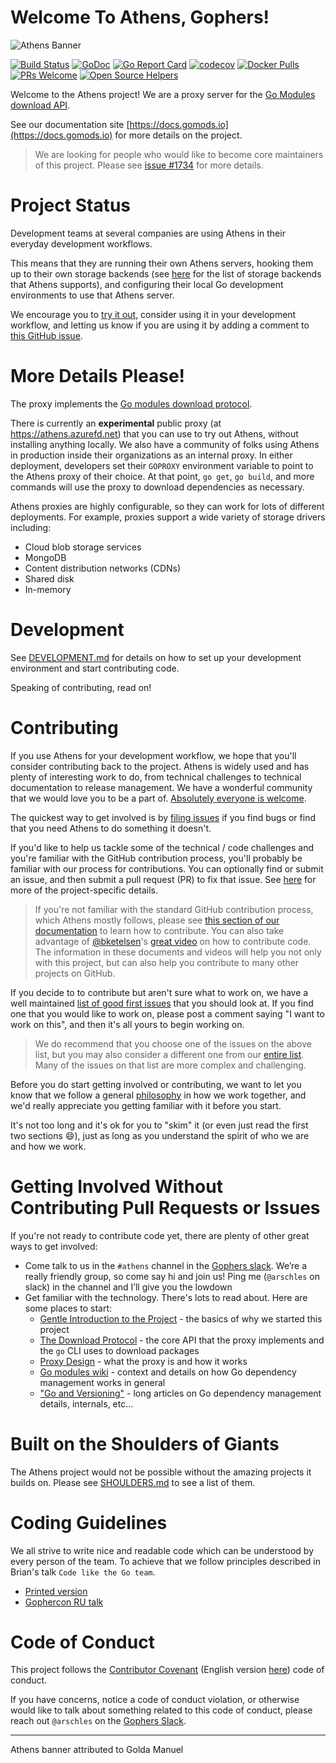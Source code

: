 # Welcome To Athens, Gophers!

![Athens Banner](./docs/static/banner.png)

[![Build Status](https://cloud.drone.io/api/badges/gomods/athens/status.svg)](https://cloud.drone.io/gomods/athens)
[![GoDoc](https://godoc.org/github.com/gomods/athens?status.svg)](https://godoc.org/github.com/gomods/athens)
[![Go Report Card](https://goreportcard.com/badge/github.com/gomods/athens)](https://goreportcard.com/report/github.com/gomods/athens)
[![codecov](https://codecov.io/gh/gomods/athens/branch/master/graph/badge.svg)](https://codecov.io/gh/gomods/athens)
[![Docker Pulls](https://img.shields.io/docker/pulls/gomods/athens.svg?maxAge=604800)](https://hub.docker.com/r/gomods/athens/)
[![PRs Welcome](https://img.shields.io/badge/PRs-welcome-brightgreen.svg)](http://makeapullrequest.com)
[![Open Source Helpers](https://www.codetriage.com/gomods/athens/badges/users.svg)](https://www.codetriage.com/gomods/athens)

Welcome to the Athens project! We are a proxy server for the [Go Modules download API](https://docs.gomods.io/intro/protocol/).

See our documentation site [https://docs.gomods.io](https://docs.gomods.io) for more details on the project.

>We are looking for people who would like to become core maintainers of this project. Please see [issue #1734](https://github.com/gomods/athens/issues/1734) for more details.

# Project Status

Development teams at several companies are using Athens in their everyday development workflows.

This means that they are running their own Athens servers, hooking them up to their own storage backends (see [here](https://docs.gomods.io/configuration/storage/) for the list of storage backends that Athens supports), and configuring their local Go development environments to use that Athens server.

We encourage you to [try it out](https://docs.gomods.io/install/), consider using it in your development workflow, and letting us know if you are using it by adding a comment to [this GitHub issue](https://github.com/gomods/athens/issues/1323).

# More Details Please!

The proxy implements the [Go modules download protocol](https://docs.gomods.io/intro/protocol/).

There is currently an **experimental** public proxy (at https://athens.azurefd.net) that you can use to try out Athens, without installing anything locally. We also have a community of folks using Athens in production inside their organizations as an internal proxy. In either deployment, developers set their `GOPROXY` environment variable to point to the Athens proxy of their choice. At that point, `go get`, `go build`, and more commands will use the proxy to download dependencies as necessary.

Athens proxies are highly configurable, so they can work for lots of different deployments. For example, proxies support a wide variety of storage drivers including:

- Cloud blob storage services
- MongoDB
- Content distribution networks (CDNs)
- Shared disk
- In-memory

# Development

See [DEVELOPMENT.md](./DEVELOPMENT.md) for details on how to set up your development environment and start contributing code.

Speaking of contributing, read on!

# Contributing

If you use Athens for your development workflow, we hope that you'll consider contributing back to the project. Athens is widely used and has plenty of interesting work to do, from technical challenges to technical documentation to release management. We have a wonderful community that we would love you to be a part of. [Absolutely everyone is welcome](https://arschles.com/blog/absolutely-everybody-is-welcome/).

The quickest way to get involved is by [filing issues](https://github.com/gomods/athens/issues/new/choose) if you find bugs or find that you need Athens to do something it doesn't.

If you'd like to help us tackle some of the technical / code challenges and you're familiar with the GitHub contribution process, you'll probably be familiar with our process for contributions. You can optionally find or submit an issue, and then submit a pull request (PR) to fix that issue. See [here](https://docs.gomods.io/contributing/) for more of the project-specific details.

>If you're not familiar with the standard GitHub contribution process, which Athens mostly follows, please see [this section of our documentation](https://docs.gomods.io/contributing/new/) to learn how to contribute. You can also take advantage of [@bketelsen](https://github.com/bketelsen)'s [great video](https://www.youtube.com/watch?v=bgSDcTyysRc) on how to contribute code. The information in these documents and videos will help you not only with this project, but can also help you contribute to many other projects on GitHub.

If you decide to to contribute but aren't sure what to work on, we have a well maintained [list of good first issues](https://github.com/gomods/athens/contribute) that you should look at. If you find one that you would like to work on, please post a comment saying "I want to work on this", and then it's all yours to begin working on.

>We do recommend that you choose one of the issues on the above list, but you may also consider a different one from our [entire list](https://github.com/gomods/athens/issues). Many of the issues on that list are more complex and challenging.

Before you do start getting involved or contributing, we want to let you know that we follow a general [philosophy](./PHILOSOPHY.md) in how we work together, and we'd really appreciate you getting familiar with it before you start.

It's not too long and it's ok for you to "skim" it (or even just read the first two sections :smile:), just as long as you understand the spirit of who we are and how we work.

# Getting Involved Without Contributing Pull Requests or Issues

If you're not ready to contribute code yet, there are plenty of other great ways to get involved:

- Come talk to us in the `#athens` channel in the [Gophers slack](http://gophers.slack.com/). We’re a really friendly group, so come say hi and join us! Ping me (`@arschles` on slack) in the channel and I’ll give you the lowdown
- Get familiar with the technology. There's lots to read about. Here are some places to start:
    - [Gentle Introduction to the Project](https://medium.com/@arschles/project-athens-c80606497ce1) - the basics of why we started this project
    - [The Download Protocol](https://medium.com/@arschles/project-athens-the-download-protocol-2b346926a818) - the core API that the proxy implements and the `go` CLI uses to download packages
    - [Proxy Design](https://docs.gomods.io/design/proxy/) - what the proxy is and how it works
    - [Go modules wiki](https://github.com/golang/go/wiki/Modules) - context and details on how Go dependency management works in general
    - ["Go and Versioning"](https://research.swtch.com/vgo) - long articles on Go dependency management details, internals, etc...

# Built on the Shoulders of Giants

The Athens project would not be possible without the amazing projects it builds on. Please see
[SHOULDERS.md](./SHOULDERS.md) to see a list of them.

# Coding Guidelines

We all strive to write nice and readable code which can be understood by every person of the team. To achieve that we follow principles described in Brian's talk `Code like the Go team`.

- [Printed version](https://www.brianketelsen.com/slides/gcru18-best/#1)
- [Gophercon RU talk](https://www.youtube.com/watch?v=MzTcsI6tn-0)

# Code of Conduct

This project follows the [Contributor Covenant](https://www.contributor-covenant.org/) (English version [here](./CODE_OF_CONDUCT.md)) code of conduct.

If you have concerns, notice a code of conduct violation, or otherwise would like to talk about something
related to this code of conduct, please reach out `@arschles` on the [Gophers Slack](https://gophers.slack.com/).

---
Athens banner attributed to Golda Manuel

